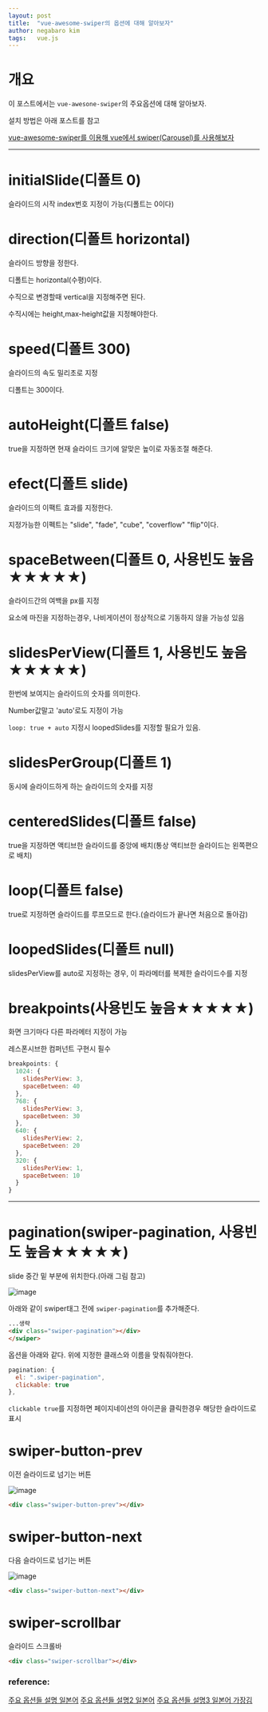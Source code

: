 ```yaml
---
layout: post
title:  "vue-awesome-swiper의 옵션에 대해 알아보자"
author: negabaro kim
tags:	vue.js
---
```


# 개요

이 포스트에서는 `vue-awesone-swiper`의 주요옵션에 대해 알아보자.

설치 방법은 아래 포스트를 참고

[vue-awesome-swiper를 이용해 vue에서 swiper(Carousel)를 사용해보자]

----

# initialSlide(디폴트 0)

슬라이드의 시작 index번호 지정이 가능(디폴트는 0이다)


# direction(디폴트 horizontal)

슬라이드 방향을 정한다.

디폴트는 horizontal(수평)이다.

수직으로 변경할때 vertical을 지정해주면 된다.

수직시에는 height,max-height값을 지정해야한다.


# speed(디폴트 300)

슬라이드의 속도 밀리초로 지정

디폴트는 300이다.

# autoHeight(디폴트 false)

true을 지정하면 현재 슬라이드 크기에 알맞은 높이로 자동조절 해준다.


# efect(디폴트 slide)

슬라이드의 이팩트 효과를 지정한다.

지정가능한 이펙트는 "slide", "fade", "cube", "coverflow" "flip"이다.


# spaceBetween(디폴트 0, 사용빈도 높음★★★★★)

슬라이드간의 여백을 px를 지정

요소에 마진을 지정하는경우, 나비게이션이 정상적으로 기동하지 않을 가능성 있음

# slidesPerView(디폴트 1, 사용빈도 높음★★★★★)

한번에 보여지는 슬라이드의 숫자를 의미한다.

Number값말고 'auto'로도 지정이 가능

`loop: true + auto` 지정시 loopedSlides를 지정할 필요가 있음.


# slidesPerGroup(디폴트 1)

동시에 슬라이드하게 하는 슬라이드의 숫자를 지정

# centeredSlides(디폴트 false)

true을 지정하면 액티브한 슬라이드를 중앙에 배치(통상 액티브한 슬라이드는 왼쪽편으로 배치)

# loop(디폴트 false)

true로 지정하면 슬라이드를 루프모드로 한다.(슬라이드가 끝나면 처음으로 돌아감)

# loopedSlides(디폴트 null)

slidesPerView를 auto로 지정하는 경우, 이 파라메터를 복제한 슬라이드수를 지정

# breakpoints(사용빈도 높음★★★★★)

화면 크기마다 다른 파라메터 지정이 가능

레스폰시브한 컴퍼넌트 구현시 필수

```js
breakpoints: {
  1024: {
    slidesPerView: 3,
    spaceBetween: 40
  },
  768: {
    slidesPerView: 3,
    spaceBetween: 30
  },
  640: {
    slidesPerView: 2,
    spaceBetween: 20
  },
  320: {
    slidesPerView: 1,
    spaceBetween: 10
  }
}
```

--------




# pagination(swiper-pagination, 사용빈도 높음★★★★★)

slide 중간 밑 부분에 위치한다.(아래 그림 참고)

![image](https://user-images.githubusercontent.com/4640346/93692661-e9ef5680-fb30-11ea-8137-a1ba24c11cb4.png)


아래와 같이 swiper태그 전에 `swiper-pagination`를 추가해준다.

```html
...생략
<div class="swiper-pagination"></div>
</swiper>
```

옵션을 아래와 같다. 위에 지정한 클래스와 이름을 맞춰줘야한다.

```js
pagination: {
  el: ".swiper-pagination",
  clickable: true
},
```

`clickable true`를 지정하면 페이지네이션의 아이콘을 클릭한경우 해당한 슬라이드로 표시


# swiper-button-prev

이전 슬라이드로 넘기는 버튼

![image](https://user-images.githubusercontent.com/4640346/93692707-5cf8cd00-fb31-11ea-8ef4-8d9862fb1e32.png)

```html
<div class="swiper-button-prev"></div>
```

# swiper-button-next

다음 슬라이드로 넘기는 버튼

![image](https://user-images.githubusercontent.com/4640346/93692712-6a15bc00-fb31-11ea-800a-11ffbc827c6d.png)


```html
<div class="swiper-button-next"></div>
```

# swiper-scrollbar

슬라이드 스크롤바

```html
<div class="swiper-scrollbar"></div>
```

### reference:

[주요 옵션들 설명 일본어](https://www.kabanoki.net/4783/)
[주요 옵션들 설명2 일본어](https://qiita.com/nakanishi03/items/c12221be7645b84016c8)
[주요 옵션들 설명3 일본어 가장김](https://www.webdesignleaves.com/pr/plugins/swiper_js.html)

[vue-awesome-swiper를 이용해 vue에서 swiper(Carousel)를 사용해보자]:https://negabaro.github.io/archive/vue-awesome-swiper